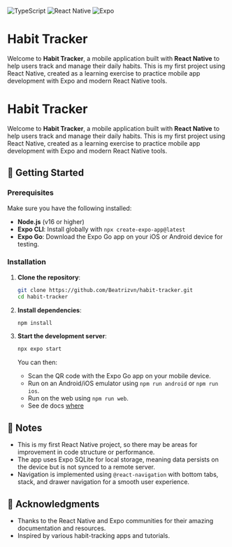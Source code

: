 ![TypeScript](https://img.shields.io/badge/TypeScript-007ACC?style=flat-square&logo=typescript&logoColor=white) ![React Native](https://img.shields.io/badge/React_Native-61DAFB?style=flat-square&logo=react&logoColor=white) ![Expo](https://img.shields.io/badge/Expo-000020?style=flat-square&logo=expo&logoColor=white)
# Habit Tracker

Welcome to **Habit Tracker**, a mobile application built with **React Native** to help users track and manage their daily habits. This is my first project using React Native, created as a learning exercise to practice mobile app development with Expo and modern React Native tools.

# Habit Tracker

Welcome to **Habit Tracker**, a mobile application built with **React Native** to help users track and manage their daily habits. This is my first project using React Native, created as a learning exercise to practice mobile app development with Expo and modern React Native tools.

## 🚀 Getting Started

### Prerequisites

Make sure you have the following installed:
- **Node.js** (v16 or higher)
- **Expo CLI**: Install globally with `npx create-expo-app@latest`
- **Expo Go**: Download the Expo Go app on your iOS or Android device for testing.

### Installation

1. **Clone the repository**:
   ```bash
   git clone https://github.com/Beatrizvn/habit-tracker.git
   cd habit-tracker
   ```

2. **Install dependencies**:
   ```bash
   npm install
   ```

3. **Start the development server**:
   ```bash
   npx expo start
   ```
   You can then:
   - Scan the QR code with the Expo Go app on your mobile device.
   - Run on an Android/iOS emulator using `npm run android` or `npm run ios`.
   - Run on the web using `npm run web`.
   - See de docs [where](https://docs.expo.dev/)

## 📝 Notes

- This is my first React Native project, so there may be areas for improvement in code structure or performance.
- The app uses Expo SQLite for local storage, meaning data persists on the device but is not synced to a remote server.
- Navigation is implemented using `@react-navigation` with bottom tabs, stack, and drawer navigation for a smooth user experience.


## 🙌 Acknowledgments

- Thanks to the React Native and Expo communities for their amazing documentation and resources.
- Inspired by various habit-tracking apps and tutorials.
